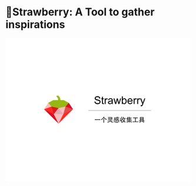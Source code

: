 # 🍓Strawberry: A Tool to gather inspirations
![title](https://github.com/Ryan-the-hito/Strawberry/blob/main/img/Strawberry_Title.png)
